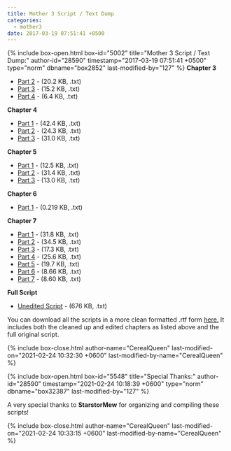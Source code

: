 ```yaml
---
title: Mother 3 Script / Text Dump
categories:
  - mother3
date: 2017-03-19 07:51:41 +0500
---
```

{% include box-open.html box-id="5002" title="Mother 3 Script / Text Dump:" author-id="28590" timestamp="2017-03-19 07:51:41 +0500" type="norm" dbname="box2852" last-modified-by="127" %}
<b>Chapter 3</b>
<ul>
 <li><a href="Chapter 3 Part 2.txt">Part 2</a> - (20.2 KB, .txt)</li>
 <li><a href="Chapter 3 Part 3.txt">Part 3</a> - (15.2 KB, .txt)</li>
 <li><a href="Chapter 3 Part 4.txt">Part 4</a> - (6.4 KB, .txt)</li>
</ul>
<b>Chapter 4</b>
<ul>
 <li><a href="Chapter 4 Part 1.txt">Part 1</a> - (42.4 KB, .txt)</li>
 <li><a href="Chapter 4 Part 2.txt">Part 2</a> - (24.3 KB, .txt)</li>
 <li><a href="Chapter 4 Part 3.txt">Part 3</a> - (31.0 KB, .txt)</li>
</ul>
<b>Chapter 5</b>
<ul>
 <li><a href="Chapter 5 Part 1.txt">Part 1</a> - (12.5 KB, .txt)</li>
 <li><a href="Chapter 5 Part 2.txt">Part 2</a> - (31.4 KB, .txt)</li>
 <li><a href="Chapter 5 Part 3.txt">Part 3</a> - (13.0 KB, .txt)</li>
</ul>

<b>Chapter 6</b>
<ul>
 <li><a href="Chapter 6.txt">Part 1</a> - (0.219 KB, .txt)</li>
</ul>

<b>Chapter 7</b>
<ul>
 <li><a href="Chapter 7 Part 1.txt">Part 1</a> - (31.8 KB, .txt)</li>
 <li><a href="Chapter 7 Part 2.txt">Part 2</a> - (34.5 KB, .txt)</li>
 <li><a href="Chapter 7 Part 3.txt">Part 3</a> - (17.3 KB, .txt)</li>
 <li><a href="Chapter 7 Part 4.txt">Part 4</a> - (25.6 KB, .txt)</li>
 <li><a href="Chapter 7 Part 5.txt">Part 5</a> - (19.7 KB, .txt)</li>
 <li><a href="Chapter 7 Part 6.txt">Part 6</a> - (8.66 KB, .txt)</li>
 <li><a href="Chapter 7 Part 7.txt">Part 7</a> - (8.60 KB, .txt)</li>
</ul>

<b>Full Script</b>
<ul>
 <li><a href="Script.txt">Unedited Script</a> - (676 KB, .txt)</li>
</ul>

<p>You can download all the scripts in a more clean formatted .rtf form <a href="Mother 3 Scripts.zip" >here.</a> It includes both the cleaned up and edited chapters as listed above and the full original script.</p>
{% include box-close.html author-name="CerealQueen" last-modified-on="2021-02-24 10:32:30 +0600" last-modified-by-name="CerealQueen" %}

{% include box-open.html box-id="5548" title="Special Thanks:" author-id="28590" timestamp="2021-02-24 10:18:39 +0600" type="norm" dbname="box32387" last-modified-by="127" %}
<p>A very special thanks to <b>StarstorMew</b> for organizing and compiling these scripts!</p>
{% include box-close.html author-name="CerealQueen" last-modified-on="2021-02-24 10:33:15 +0600" last-modified-by-name="CerealQueen" %}
